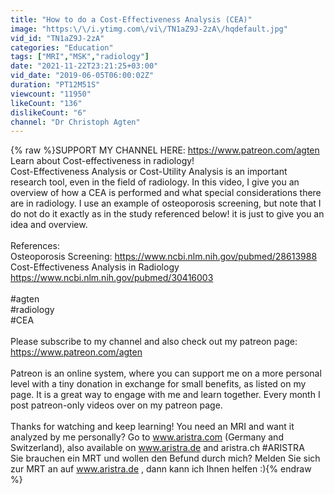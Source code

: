 ```yaml
---
title: "How to do a Cost-Effectiveness Analysis (CEA)"
image: "https:\/\/i.ytimg.com\/vi\/TN1aZ9J-2zA\/hqdefault.jpg"
vid_id: "TN1aZ9J-2zA"
categories: "Education"
tags: ["MRI","MSK","radiology"]
date: "2021-11-22T23:21:25+03:00"
vid_date: "2019-06-05T06:00:02Z"
duration: "PT12M51S"
viewcount: "11950"
likeCount: "136"
dislikeCount: "6"
channel: "Dr Christoph Agten"
---
```

{% raw %}SUPPORT MY CHANNEL HERE: <a rel="nofollow" target="blank" href="https://www.patreon.com/agten">https://www.patreon.com/agten</a><br />Learn about Cost-effectiveness in radiology!<br />Cost-Effectiveness Analysis or Cost-Utility Analysis is an important research tool, even in the field of radiology. In this video, I give you an overview of how a CEA is performed and what special considerations there are in radiology. I use an example of osteoporosis screening, but note that I do not do it exactly as in the study referenced below! it is just to give you an idea and overview.<br /><br />References:<br />Osteoporosis Screening: <a rel="nofollow" target="blank" href="https://www.ncbi.nlm.nih.gov/pubmed/28613988">https://www.ncbi.nlm.nih.gov/pubmed/28613988</a><br />Cost-Effectiveness Analysis in Radiology <br /><a rel="nofollow" target="blank" href="https://www.ncbi.nlm.nih.gov/pubmed/30416003">https://www.ncbi.nlm.nih.gov/pubmed/30416003</a><br /><br />#agten<br />#radiology<br />#CEA<br /><br />Please subscribe to my channel and also check out my patreon page: <a rel="nofollow" target="blank" href="https://www.patreon.com/agten">https://www.patreon.com/agten</a> <br /><br />Patreon is an online system, where you can support me on a more personal level with a tiny donation in exchange for small benefits, as listed on my page. It is a great way to engage with me and learn together. Every month I post patreon-only videos over on my patreon page. <br /><br />Thanks for watching and keep learning! You need an MRI and want it analyzed by me personally? Go to www.aristra.com (Germany and Switzerland), also available on www.aristra.de and aristra.ch #ARISTRA<br />Sie brauchen ein MRT und wollen den Befund durch mich? Melden Sie sich zur MRT an auf www.aristra.de , dann kann ich Ihnen helfen :){% endraw %}
